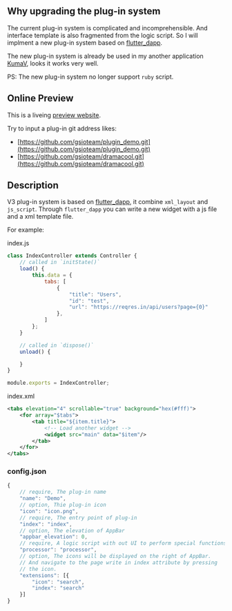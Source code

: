 
## Why upgrading the plug-in system

The current plug-in system is complicated and incomprehensible. 
And interface template is also fragmented from the logic script. 
So I will implment a new plug-in system based on 
[flutter_dapp](https://github.com/gsioteam/flutter_dapp).

The new plug-in system is already be used in my another application 
[KumaV](https://github.com/gsioteam/KumaV), looks it works very well.

PS: The new plug-in system no longer support `ruby` script.

## Online Preview

This is a liveing [preview website](https://gsioteam.github.io/plugin_online/).

Try to input a plug-in git address likes:

- [https://github.com/gsioteam/plugin_demo.git](https://github.com/gsioteam/plugin_demo.git)
- [https://github.com/gsioteam/dramacool.git](https://github.com/gsioteam/dramacool.git)


## Description

V3 plug-in system is based on [flutter_dapp](https://github.com/gsioteam/flutter_dapp), it combine 
`xml_layout` and `js_script`. Through `flutter_dapp` you can write a new widget with a js file and
a xml template file.

For example:

index.js
```js
class IndexController extends Controller {
    // called in `initState()`
    load() {
        this.data = {
            tabs: [
                {
                    "title": "Users",
                    "id": "test",
                    "url": "https://reqres.in/api/users?page={0}"
                }, 
            ]
        };
    }

    // called in `dispose()`
    unload() {

    }
}

module.exports = IndexController;
```

index.xml
```xml
<tabs elevation="4" scrollable="true" background="hex(#fff)">
    <for array="$tabs">
        <tab title="${item.title}">
            <!-- Load another widget -->
            <widget src="main" data="$item"/>
        </tab>
    </for>
</tabs>
```

### config.json

```js
{
    // require, The plug-in name
    "name": "Demo",
    // option, Thie plug-in icon
    "icon": "icon.png",
    // require, The entry point of plug-in
    "index": "index",
    // option, The elevation of AppBar
    "appbar_elevation": 0,
    // require, A logic script with out UI to perform special functions.
    "processor": "processor",
    // option, The icons will be displayed on the right of AppBar.
    // And navigate to the page write in index attribute by pressing
    // the icon.
    "extensions": [{
        "icon": "search",
        "index": "search"
    }]
}
```